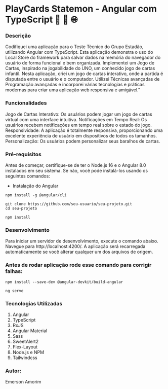 # PlayCards Statemon - Angular com TypeScript 🚀 🔄 🌐
### Descrição
Codifiquei uma aplicação para o Teste Técnico do Grupo Estadão, utilizando Angular com TypeScript. Esta aplicação demonstra o uso do Local Store do framework para salvar dados na memória do navegador do usuário de forma funcional e bem organizada. Implementei um Jogo de Cartas, inspirado na jogabilidade do UNO, um conhecido jogo de cartas infantil.
Nesta aplicação, criei um jogo de cartas interativo, onde a partida é disputada entre o usuário e o computador. Utilizei Técnicas avançadas de Programação avançadas e incorporei várias tecnologias e práticas modernas para criar uma aplicação web responsiva e amigável."


### Funcionalidades
Jogo de Cartas Interativo: Os usuários podem jogar um jogo de cartas virtual com uma interface intuitiva.
Notificações em Tempo Real: Os usuários recebem notificações em tempo real sobre o estado do jogo.
Responsividade: A aplicação é totalmente responsiva, proporcionando uma excelente experiência de usuário em dispositivos de todos os tamanhos.
Personalização: Os usuários podem personalizar seus baralhos de cartas.


### Pré-requisitos
Antes de começar, certifique-se de ter o Node.js 16 e o Angular 8.0 instalados em seu sistema. Se não, você pode instalá-los usando os seguintes comandos:


- Instalação do Angular

```
npm install -g @angular/cli
```

```
git clone https://github.com/seu-usuario/seu-projeto.git
cd seu-projeto
```

```
npm install
```

### Desenvolvimento
Para iniciar um servidor de desenvolvimento, execute o comando abaixo. Navegue para http://localhost:4200/. A aplicação será recarregada automaticamente se você alterar qualquer um dos arquivos de origem.

### Antes de rodar aplicação rode esse comando para corrigir falhas:
```
npm install --save-dev @angular-devkit/build-angular
```

```
ng serve
```


### Tecnologias Utilizadas
1. Angular
2. TypeScript
3. RxJS
4. Angular Material
5. Sass
6. SweetAlert2
7. Flex-Layout
8. Node.js e NPM
9. Tailwindcss



### Autor:
Emerson Amorim


